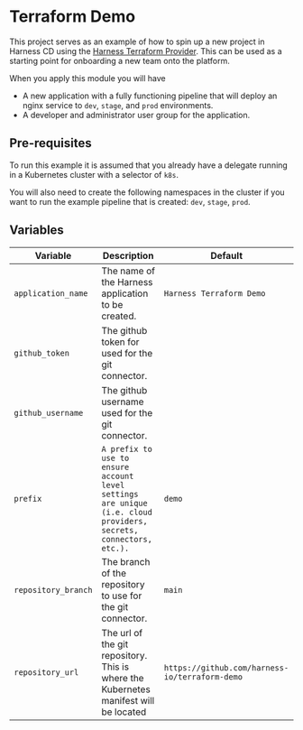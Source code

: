 # Terraform Demo

This project serves as an example of how to spin up a new project in Harness CD using the [Harness Terraform Provider](https://github.com/harness-io/terraform-provider-harness). This can be used as a starting point for onboarding a new team onto the platform.

When you apply this module you will have

- A new application with a fully functioning pipeline that will deploy an nginx service to `dev`, `stage`, and `prod` environments.
- A developer and administrator user group for the application.

## Pre-requisites

To run this example it is assumed that you already have a delegate running in a Kubernetes cluster with a selector of `k8s`. 

You will also need to create the following namespaces in the cluster if you want to run the example pipeline that is created: `dev`, `stage`, `prod`. 


## Variables

| Variable | Description | Default |
| -------- | ----------- | ------- |
| `application_name` | The name of the Harness application to be created. | `Harness Terraform Demo` |
| `github_token` | The github token for used for the git connector. | |
| `github_username` | The github username used for the git connector. | |
| `prefix` | `A prefix to use to ensure account level settings are unique (i.e. cloud providers, secrets, connectors, etc.).` | `demo` |
| `repository_branch` | The branch of the repository to use for the git connector. | `main` |
| `repository_url` | The url of the git repository. This is where the Kubernetes manifest will be located | `https://github.com/harness-io/terraform-demo`
